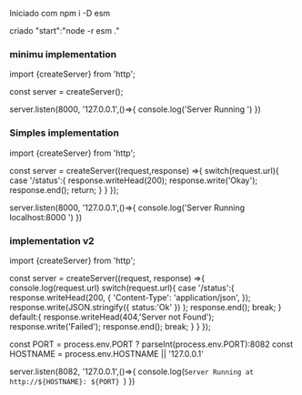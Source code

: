 
Iniciado com npm i -D esm

criado "start":"node -r esm ."

### minimu implementation

import {createServer} from 'http';

const server = createServer();

server.listen(8000, '127.0.0.1',()=>{
    console.log('Server Running ')
})


### Simples implementation

import {createServer} from 'http';

const server = createServer((request,response) =>{
    switch(request.url){
        case '/status':{
            response.writeHead(200);
            response.write('Okay');
            response.end();
            return;
        }
    }
});

server.listen(8000, '127.0.0.1',()=>{
    console.log('Server Running localhost:8000 ')
})

### implementation v2

import {createServer} from 'http';

const server = createServer((request, response) =>{
    console.log(request.url)
    switch(request.url){
        case '/status':{
            response.writeHead(200, {
                'Content-Type': 'application/json',
            });
            response.write(JSON.stringify({
                status:'Ok'
              })
            );
            response.end();
            break;
        }
        default:{
            response.writeHead(404,'Server not Found');
            response.write('Failed');
            response.end();
            break;
        }
    }
});

const PORT = process.env.PORT ? parseInt(process.env.PORT):8082
const HOSTNAME = process.env.HOSTNAME || '127.0.0.1'

server.listen(8082, '127.0.0.1',()=>{
    console.log(`Server Running at http://${HOSTNAME}: ${PORT} `)
})